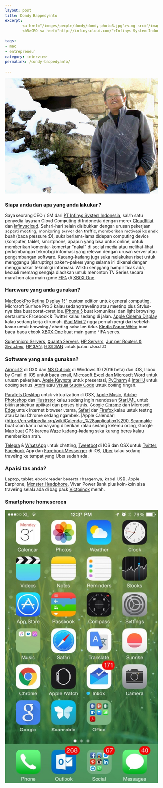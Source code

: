 ```yaml
---
layout: post
title: Dondy Bappedyanto
excerpt:
        <a href="/images/people/dondy/dondy-photo3.jpg"><img src="/images/people/dondy/dondy-photo3.jpg" alt="Dondi Bappedyanto"/></a>
        <h5>CEO <a href="http://infinyscloud.com/">Infinys System Indonesia</a></h5>

tags:
- mac
- entrepreneur
category: interview
permalink: /dondy-bappedyanto/

---
```


![Dondi Bappedyanto](/images/people/dondy/dondy-photo3.jpg)


### Siapa anda dan apa yang anda lakukan?
Saya seorang CEO / GM dari [PT Infinys System Indonesia](http://infinyscloud.com/), salah satu penyedia layanan Cloud Computing di Indonesia dengan merek [CloudKilat](http://cloudkilat.com/) dan [Infinyscloud](http://infinyscloud.com/). Sehari-hari selain disibukkan dengan urusan pekerjaan seperti meeting, monitoring server dan traffic, memberikan motivasi ke anak buah (baca pressure :D), suka berlama-lama didepan computing device (komputer, tablet, smartphone, apapun yang bisa untuk online) untuk memberikan komentar-komentar "nakal" di social media atau melihat-lihat perkembangan teknologi informasi yang relevan dengan urusan server atau pengembangan software. Kadang-kadang juga suka melakukan riset untuk menggangu (disrupting) pakem-pakem yang selama ini dikenal dengan menggunakan teknologi informasi. Waktu senggang hampir tidak ada, kecuali memang sengaja diadakan untuk menonton TV Series secara marathon atau main game [FIFA](http://www.xbox.com/en-US/games/fifa-15) di [XBOX One](https://en.wikipedia.org/wiki/Xbox_One).

### Hardware yang anda gunakan?
[MacBookPro Retina Display 15"](https://en.wikipedia.org/wiki/MacBook_Pro) custom edition untuk general computing. [Microsoft Surface Pro 3](https://en.wikipedia.org/wiki/Surface_Pro_3) kalau sedang traveling atau meeting plus Stylus-nya bisa buat corat-coret ide. [iPhone 6](https://en.wikipedia.org/wiki/IPhone_6) buat komunikasi dan light browsing serta untuk Facebook &amp; Twitter kalau sedang di jalan. [Apple Cinema Display](https://en.wikipedia.org/wiki/Apple_Cinema_Display) kalau sedang kerja di rumah. [iPad Mini 2](https://en.wikipedia.org/wiki/IPad_Mini_2) ngga pernah pergi dari sebelah kasur untuk browsing / chatting  sebelum tidur.
[Kindle Paper White](https://en.wikipedia.org/wiki/Amazon_Kindle) buat baca-baca ebook [XBOX One](https://en.wikipedia.org/wiki/Xbox_One) buat main game FIFA series.


[Supermicro Servers](http://www.supermicro.com/products/system/), [Quanta Servers](http://www.quantaqct.com/), [HP Servers](http://www8.hp.com/us/en/products/servers/), [Juniper Routers & Switches](http://www.juniper.net/us/en/), [HP SAN](http://www8.hp.com/us/en/products/data-storage/storage-networking.html), [HDS SAN](https://www.hds.com/products/networking/) untuk jualan cloud :D


### Software yang anda gunakan?
[Airmail 2](http://airmailapp.com/) di OSX dan [MS Outlook](http://www.microsoft.com/en-us/outlook-com/) di Windows 10 (2016 beta) dan iOS, Inbox by Gmail di IOS untuk baca email, [Microsoft Excel dan Microsoft Word](https://products.office.com/) untuk urusan pekerjaan. [Apple Keynote](http://www.apple.com/mac/keynote/) untuk presentasi, [PyCharm](https://www.jetbrains.com/pycharm/) &amp; [IntelliJ](https://www.jetbrains.com/idea/) untuk coding serius. [Atom](https://atom.io/) atau [Visual Studio Code](https://code.visualstudio.com/) untuk coding ringan.

[Parallels Desktop](http://www.parallels.com/products/desktop/) untuk virtualization di OSX, [Apple Music](http://www.apple.com/music/), [Adobe Photoshop](http://www.photoshop.com/products/photoshop) dan [Illustrator](http://www.adobe.com/products/illustrator.html) kalau sedang ingin mendesain
[StarUML](http://staruml.io/) untuk bikin arsitektur aplikasi dan proses bisnis. Google [Chrome](http://www.google.com/chrome/) dan Microsoft [Edge](https://www.microsoft.com/en-us/windows/microsoft-edge) untuk Internet browser utama, [Safari](http://www.apple.com/safari/) dan [Firefox](https://www.mozilla.org/en-US/firefox/new/) kalau untuk testing atau kalau Chrome sedang ngambek.
[Apple Calendar](https://en.wikipedia.org/wiki/Calendar_%28application%290, [Scannable](https://evernote.com/products/scannable/) buat scan kartu nama yang diberikan kalau sedang ketemu orang, Google [Map](http://maps.google.com/) buat GPS karena [Waze](https://www.waze.com/) kadang-kadang suka kurang beres kalau memberikan arah.

[Telegra](https://telegram.org) &amp; [WhatsApp](https://www.whatsapp.com) untuk chatting, [Tweetbot](http://tapbots.com/tweetbot/) di IOS dan OSX untuk [Twitter](https://twitter.com/), [Facebook](https://facebook.com/) App dan [Facebook Messenger](https://www.messenger.com/) di iOS, [Uber](https://www.uber.com/) kalau sedang traveling ke tempat yang Uber sudah ada.

### Apa isi tas anda?
Laptop, tablet, ebook reader beserta chargernya, kabel USB, Apple Earphone, [Monster Headphone](http://www.monsterproducts.com/collections/headphones), Vivan Power Bank plus koin-koin sisa traveling selalu ada di bag pack [Victorinox](http://www.victorinox.com/global/en) merah.

### Smartphone homescreen
![dondy homescreen](/images/people/dondy/homescreen-576x1024.jpg)
